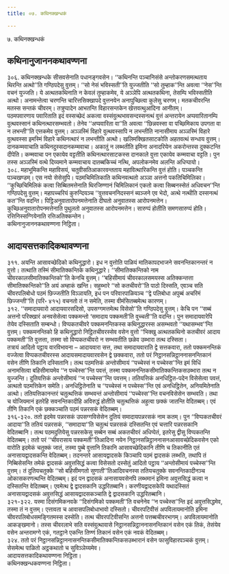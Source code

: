 ```yaml
---
title: ०७. कथिनक्खन्धकं

---
```

७. कथिनक्खन्धकं  


## कथिनानुजाननकथावण्णना

३०६. कथिनक्खन्धके सीसवसेनाति पधानङ्गवसेन। ‘‘कथिनन्ति पञ्चानिसंसे अन्तोकरणसमत्थताय थिरन्ति अत्थो’’ति गण्ठिपदेसु वुत्तम्। ‘‘सो नेसं भविस्सती’’ति युज्जतीति ‘‘सो तुम्हाक’’न्ति अवत्वा ‘‘नेस’’न्ति वचनं युज्जति। ये अत्थतकथिनाति न केवलं तुम्हाकमेव, ये अञ्ञेपि अत्थतकथिना, तेसम्पि भविस्सतीति अत्थो। अनामन्तेत्वा चरणन्ति चारित्तसिक्खापदे वुत्तनयेन अनापुच्छित्वा कुलेसु चरणम्। मतकचीवरन्ति मतस्स सन्तकं चीवरम्। तत्रुप्पादेन आभतन्ति विहारसन्तकेन खेत्तवत्थुआदिना आनीतम्।  
पठमपवारणाय पवारिताति इदं वस्सच्छेदं अकत्वा वस्संवुत्थभावसन्दस्सनत्थं वुत्तं अन्तरायेन अप्पवारितानम्पि वुत्थवस्सानं कथिनत्थारसम्भवतो। तेनेव ‘‘अप्पवारिता वा’’ति अवत्वा ‘‘छिन्नवस्सा वा पच्छिमिकाय उपगता वा न लभन्ती’’ति एत्तकमेव वुत्तम्। अञ्ञस्मिं विहारे वुत्थवस्सापि न लभन्तीति नानासीमाय अञ्ञस्मिं विहारे वुत्थवस्सा इमस्मिं विहारे कथिनत्थारं न लभन्तीति अत्थो। खलिमक्खितसाटकोति अहतवत्थं सन्धाय वुत्तम्। दानकम्मवाचाति कथिनदुस्सदानकम्मवाचा। अकातुं न लब्भतीति इमिना अनादरियेन अकरोन्तस्स दुक्कटन्ति दीपेति। कम्मवाचा पन एकायेव वट्टतीति कथिनत्थारसाटकस्स दानकाले वुत्ता एकायेव कम्मवाचा वट्टति। पुन तस्स अञ्ञस्मिं वत्थे दिय्यमाने कम्मवाचाय दातब्बकिच्चं नत्थि, अपलोकनमेव अलन्ति अधिप्पायो।  
३०८. महाभूमिकन्ति महाविसयं, चतुवीसतिआकारवन्तताय महावित्थारिकन्ति वुत्तं होति। पञ्चकन्ति पञ्चखण्डम्। एस नयो सेसेसुपि। पठमचिमिलिकाति कथिनवत्थतो अञ्ञा अत्तनो पकतिचिमिलिका। ‘‘कुच्छिचिमिलिकं कत्वा सिब्बितमत्तेनाति थिरजिण्णानं चिमिलिकानं एकतो कत्वा सिब्बनस्सेतं अधिवचन’’न्ति गण्ठिपदेसु वुत्तम्। महापच्चरियं कुरुन्दियञ्च ‘‘वुत्तवचननिदस्सनं ब्यञ्जने एव भेदो, अत्थे नत्थीति दस्सनत्थं कत’’न्ति वदन्ति। पिट्ठिअनुवातारोपनमत्तेनाति दीघतो अनुवातस्स आरोपनमत्तेन। कुच्छिअनुवातारोपनमत्तेनाति पुथुलतो अनुवातस्स आरोपनमत्तेन। सारुप्पं होतीति समणसारुप्पं होति। रत्तिनिस्सग्गियेनाति रत्तिअतिक्कन्तेन।  
कथिनानुजाननकथावण्णना निट्ठिता।  


## आदायसत्तकादिकथावण्णना

३११. अयन्ति आसावच्छेदिको कथिनुद्धारो। इध न वुत्तोति पाळियं मातिकापदभाजने सवनन्तिकानन्तरं न वुत्तो। तत्थाति तस्मिं सीमातिक्कन्तिके कथिनुद्धारे। ‘‘सीमातिक्कन्तिको नाम चीवरकालसीमातिक्कन्तिको’’ति केनचि वुत्तम्। ‘‘बहिसीमायं चीवरकालसमयस्स अतिक्कन्तत्ता सीमातिक्कन्तिको’’ति अयं अम्हाकं खन्ति। सहुब्भारे ‘‘सो कतचीवरो’’ति पाठो दिस्सति, एवञ्च सति चीवरपलिबोधो पठमं छिज्जतीति विञ्ञायति, इध पन परिवारपाळियञ्च ‘‘द्वे पलिबोधा अपुब्बं अचरिमं छिज्जन्ती’’ति (परि॰ ४१५) वचनतो तं न समेति, तस्मा वीमंसितब्बमेत्थ कारणम्।  
३१२. ‘‘समादायवारो आदायवारसदिसो, उपसग्गमत्तमेत्थ विसेसो’’ति गण्ठिपदेसु वुत्तम्। केचि पन ‘‘सब्बं अत्तनो परिक्खारं अनवसेसेत्वा पक्कमन्तो ‘समादाय पक्कमती’ति वुच्चती’’ति वदन्ति। पुन समादायवारेपि तेयेव दस्सिताति सम्बन्धो। विप्पकतचीवरे पक्कमनन्तिकस्स कथिनुद्धारस्स असम्भवतो ‘‘यथासम्भव’’न्ति वुत्तम्। पक्कमनन्तिको हि कथिनुद्धारो निट्ठितचीवरस्सेव वसेन वुत्तो ‘‘भिक्खु अत्थतकथिनो कतचीवरं आदाय पक्कमती’’ति वुत्तत्ता, तस्मा सो विप्पकतचीवरो न सम्भवतीति छळेव उब्भारा तत्थ दस्सिता।  
तत्रायं आदितो पट्ठाय वारविभावना – आदायवारा सत्त, तथा समादायवाराति द्वे सत्तकवारा, ततो पक्कमनन्तिकं वज्जेत्वा विप्पकतचीवरस्स आदायसमादायवारवसेन द्वे छक्कवारा, ततो परं निट्ठानसन्निट्ठाननासनन्तिकानं वसेन तीणि तिकानि दस्सितानि। तत्थ पठमत्तिकं अन्तोसीमायं ‘‘पच्चेस्सं न पच्चेस्स’’न्ति इमं विधिं अनामसित्वा बहिसीमायमेव ‘‘न पच्चेस्स’’न्ति पवत्तं, तस्मा पक्कमनन्तिकसीमातिक्कन्तिकसउब्भारा तत्थ न युज्जन्ति। दुतियत्तिकं अन्तोसीमायं ‘‘न पच्चेस्स’’न्ति पवत्तम्। ततियत्तिकं अनधिट्ठित-पदेन विसेसेत्वा पवत्तं, अत्थतो पठमत्तिकेन समेति। अनधिट्ठितेनाति च ‘‘पच्चेस्सं न पच्चेस्स’’न्ति एवं अनधिट्ठितेन, अनियमितेनाति अत्थो। ततियत्तिकानन्तरं चतुत्थत्तिकं सम्भवन्तं अन्तोसीमायं ‘‘पच्चेस्स’’न्ति वचनविसेसेन सम्भवति। तथा च योजियमानं इतरेहि सवनन्तिकादीहि अविरुद्धं होतीति चतुत्थत्तिकं अहुत्वा छक्कं जातन्ति वेदितब्बम्। एवं तीणि तिकानि एकं छक्कञ्चाति पठमं पन्नरसकं वेदितब्बम्।  
३१६-३२०. ततो इदमेव पन्नरसकं उपसग्गविसेसेन दुतियं समादायपन्नरसकं नाम कतम्। पुन ‘‘विप्पकतचीवरं आदाया’’ति ततियं पन्नरसकं, ‘‘समादाया’’ति चतुत्थं पन्नरसकं दस्सितन्ति एवं चत्तारि पन्नरसकानि वेदितब्बानि। तत्थ पठमदुतियेसु पन्नरसकेसु सब्बेन सब्बं अकतचीवरं अधिप्पेतं, इतरेसु द्वीसु विप्पकतन्ति वेदितब्बम्। ततो परं ‘‘चीवरासाय पक्कमती’’तिआदिना नयेन निट्ठानसन्निट्ठाननासनआसावच्छेदिकवसेन एको वारोति इदमेकं चतुक्कं जातं, तस्मा पुब्बे वुत्तानि तिकानि आसावच्छेदिकानि तीणि च तिकानीति एतं अनासायद्वादसकन्ति वेदितब्बम्। तदनन्तरे आसायद्वादसके किञ्चापि पठमं द्वादसकं लब्भति, तथापि तं निब्बिसेसन्ति तमेकं द्वादसकं अवुत्तसिद्धं कत्वा विसेसतो दस्सेतुं आदितो पट्ठाय ‘‘अन्तोसीमायं पच्चेस्स’’न्ति वुत्तम्। तं दुतियचतुक्के ‘‘सो बहिसीमगतो सुणाती’’तिआदिवचनस्स ततियचतुक्के सवनन्तिकादीनञ्च ओकासकरणत्थन्ति वेदितब्बम्। इदं पन द्वादसकं अनासायवसेनपि लब्भमानं इमिना अवुत्तसिद्धं कत्वा न दस्सितन्ति वेदितब्बम्। एवमेत्थ द्वे द्वादसकानि उद्धरितब्बानि। करणीयद्वादसकेपि यथादस्सितं अनासायद्वादसकं अवुत्तसिद्धं आसायद्वादसकञ्चाति द्वे द्वादसकानि उद्धरितब्बानि।  
३२१-३२२. यस्मा दिसंगमिकनवके ‘‘दिसंगमिको पक्कमती’’ति वचनेनेव ‘‘न पच्चेस्स’’न्ति इदं अवुत्तसिद्धमेव, तस्मा तं न वुत्तम्। एत्तावता च आवासपलिबोधाभावो दस्सितो। चीवरपटिवीसं अपविलायमानोति इमिना चीवरपलिबोधसमङ्गितमस्स दस्सेति। तत्थ चीवरपटिवीसन्ति अत्तनो पत्तब्बचीवरभागम्। अपविलायमानोति आकङ्खमानो। तस्स चीवरलाभे सति वस्संवुत्थावासे निट्ठानसन्निट्ठाननासनन्तिकानं वसेन एकं तिकं, तेसंयेव वसेन अन्तरामग्गे एकं, गतट्ठाने एकन्ति तिण्णं तिकानं वसेन एकं नवकं वेदितब्बम्।  
३२४. ततो परं निट्ठानसन्निट्ठाननासनन्तिकसीमातिक्कन्तिकसउब्भारानं वसेन फासुविहारपञ्चकं वुत्तम्। सेसमेत्थ पाळितो अट्ठकथातो च सुविञ्ञेय्यमेव।  
आदायसत्तकादिकथावण्णना निट्ठिता।  
कथिनक्खन्धकवण्णना निट्ठिता।  